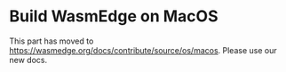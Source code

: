 # Build WasmEdge on MacOS

This part has moved to <https://wasmedge.org/docs/contribute/source/os/macos>. Please use our new docs.

